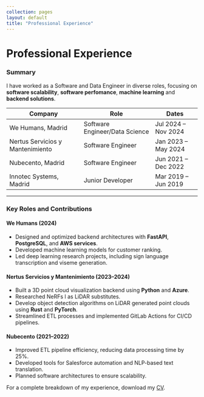 ```yaml
---
collection: pages
layout: default
title: "Professional Experience"
---
```


# Professional Experience

### Summary

I have worked as a Software and Data Engineer in diverse roles, focusing on **software scalability**, **software perfomance**, **machine learning** and **backend solutions**.

| Company                            | Role                          | Dates                |
|------------------------------------|-------------------------------|----------------------|
| We Humans, Madrid                  | Software Engineer/Data Science| Jul 2024 – Nov 2024  |
| Nertus Servicios y Mantenimiento   | Software Engineer             | Jan 2023 – May 2024  |
| Nubecento, Madrid                  | Software Engineer             | Jun 2021 – Dec 2022  |
| Innotec Systems, Madrid            | Junior Developer              | Mar 2019 – Jun 2019  |

---

### Key Roles and Contributions

#### We Humans (2024)

- Designed and optimized backend architectures with **FastAPI**, **PostgreSQL**, and **AWS services**.
- Developed machine learning models for customer ranking.
- Led deep learning research projects, including sign language transcription and viseme generation.

#### Nertus Servicios y Mantenimiento (2023–2024)

- Built a 3D point cloud visualization backend using **Python** and **Azure**.
- Researched NeRFs l as LiDAR substitutes.
- Develop object detection algorithms on LiDAR generated point clouds using **Rust** and **PyTorch**.
- Streamlined ETL processes and implemented GitLab Actions for CI/CD pipelines.

#### Nubecento (2021–2022)

- Improved ETL pipeline efficiency, reducing data processing time by 25%.
- Developed tools for Salesforce automation and NLP-based text translation.
- Planned software architectures to ensure scalability.

For a complete breakdown of my experience, download my [CV](downloads/CV.pdf).
